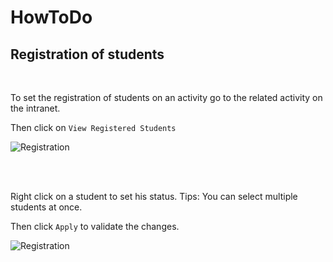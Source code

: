 # HowToDo

## Registration of students

<br/>

To set the registration of students on an activity go to the related activity on the intranet.

Then click on `View Registered Students`

![Registration](img/Registration/Office360.png)

<br/>
<br/>

Right click on a student to set his status.
Tips: You can select multiple students at once.

Then click `Apply` to validate the changes.

![Registration](img/Registration/Office360.png)

<br/>
<br/>
